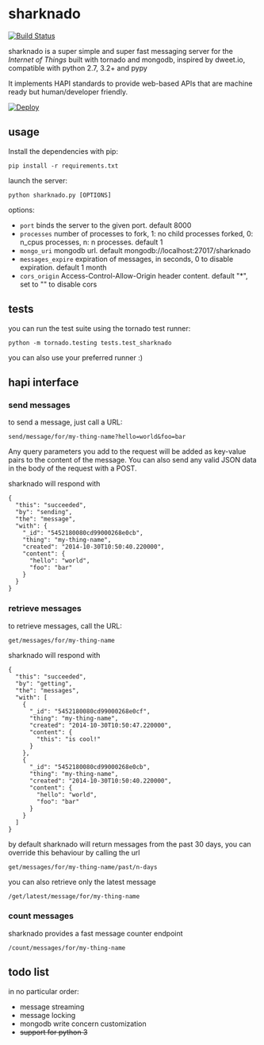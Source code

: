 # sharknado

[![Build Status](https://travis-ci.org/smarzola/sharknado.svg)](https://travis-ci.org/smarzola/sharknado)

sharknado is a super simple and super fast messaging server for the *Internet of Things* built with tornado and mongodb,
inspired by dweet.io, compatible with python 2.7, 3.2+ and pypy

It implements HAPI standards to provide web-based APIs that are machine ready but human/developer friendly.

[![Deploy](https://www.herokucdn.com/deploy/button.svg)](https://heroku.com/deploy)

## usage

Install the dependencies with pip:

    pip install -r requirements.txt

launch the server:

    python sharknado.py [OPTIONS]
    
options:

+ `port` binds the server to the given port. default 8000
+ `processes` number of processes to fork, 1: no child processes forked, 0: n_cpus processes, n: n processes. default 1
+ `mongo_uri` mongodb url. default mongodb://localhost:27017/sharknado
+ `messages_expire` expiration of messages, in seconds, 0 to disable expiration. default 1 month
+ `cors_origin` Access-Control-Allow-Origin header content. default "*", set to "" to disable cors

## tests

you can run the test suite using the tornado test runner:

    python -m tornado.testing tests.test_sharknado
    
you can also use your preferred runner :)

## hapi interface

### send messages

to send a message, just call a URL:

    send/message/for/my-thing-name?hello=world&foo=bar
    
Any query parameters you add to the request will be added as key-value pairs to the content of the message.
You can also send any valid JSON data in the body of the request with a POST.

sharknado will respond with

    {
      "this": "succeeded",
      "by": "sending",
      "the": "message",
      "with": {
        "_id": "5452180080cd99000268e0cb",
        "thing": "my-thing-name",
        "created": "2014-10-30T10:50:40.220000",
        "content": {
          "hello": "world",
          "foo": "bar"
        }
      }
    }
    
### retrieve messages

to retrieve messages, call the URL:

    get/messages/for/my-thing-name
    
sharknado will respond with

    {
      "this": "succeeded",
      "by": "getting",
      "the": "messages",
      "with": [
        {
          "_id": "5452180080cd99000268e0cf",
          "thing": "my-thing-name",
          "created": "2014-10-30T10:50:47.220000",
          "content": {
            "this": "is cool!"
          }
        },
        {
          "_id": "5452180080cd99000268e0cb",
          "thing": "my-thing-name",
          "created": "2014-10-30T10:50:40.220000",
          "content": {
            "hello": "world",
            "foo": "bar"
          }
        }
      ]
    }

by default sharknado will return messages from the past 30 days, you can override this behaviour by calling the url

    get/messages/for/my-thing-name/past/n-days
    
you can also retrieve only the latest message

    /get/latest/message/for/my-thing-name
    
### count messages

sharknado provides a fast message counter endpoint

    /count/messages/for/my-thing-name
    
## todo list

in no particular order:

+ message streaming
+ message locking
+ mongodb write concern customization
+ ~~support for python 3~~
